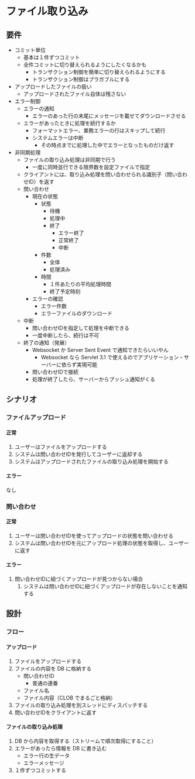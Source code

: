 # ファイル取り込み
## 要件
- コミット単位
    - 基本は１件ずつコミット
    - 全件コミットに切り替えられるようにしたくなるかも
        - トランザクション制御を簡単に切り替えられるようにする
        - トランザクション制御はプラガブルにする
- アップロードしたファイルの扱い
    - アップロードされたファイル自体は残さない
- エラー制御
    - エラーの通知
        - エラーのあった行の末尾にメッセージを載せてダウンロードさせる
    - エラーがあったときに処理を続行するか
        - フォーマットエラー、業務エラーの行はスキップして続行
        - システムエラーは中断
            - その時点までに処理した中でエラーとなったものだけ返す
- 非同期処理
    - ファイルの取り込み処理は非同期で行う
        - 一度に同時並行できる限界数を設定ファイルで指定
    - クライアントには、取り込み処理を問い合わせられる識別子（問い合わせID）を返す
    - 問い合わせ
        - 現在の状態
            - 状態
                - 待機
                - 処理中
                - 終了
                    - エラー終了
                    - 正常終了
                    - 中断
            - 件数
                - 全体
                - 処理済み
            - 時間
                - １件あたりの平均処理時間
                - 終了予定時刻
        - エラーの確認
            - エラー件数
            - エラーファイルのダウンロード
    - 中断
        - 問い合わせIDを指定して処理を中断できる
        - 一度中断したら、続行は不可
    - 終了の通知（発展）
        - Websocket か Server Sent Event で通知できたらいいやん
            - Websocket なら Servlet 3.1 で使えるのでアプリケーション・サーバーに依らず実現可能
        - 問い合わせIDで接続
        - 処理が終了したら、サーバーからプッシュ通知がくる

## シナリオ
### ファイルアップロード
#### 正常
1. ユーザーはファイルをアップロードする
1. システムは問い合わせIDを発行してユーザーに返却する
1. システムはアップロードされたファイルの取り込み処理を開始する

#### エラー
なし

### 問い合わせ
#### 正常
1. ユーザーは問い合わせIDを使ってアップロードの状態を問い合わせる
1. システムは問い合わせIDを元にアップロード処理の状態を取得し、ユーザーに返す

#### エラー
1. 問い合わせIDに紐づくアップロードが見つからない場合
    1. システムは問い合わせIDに紐づくアップロードが存在しないことを通知する

## 設計
### フロー
#### アップロード
1. ファイルをアップロードする
1. ファイルの内容を DB に格納する
    - 問い合わせID
        - 普通の連番
    - ファイル名
    - ファイル内容（CLOB でまるごと格納）
1. ファイルの取り込み処理を別スレッドにディスパッチする
1. 問い合わせIDをクライアントに返す

#### ファイルの取り込み処理
1. DB から内容を取得する（ストリームで順次取得にすること）
1. エラーがあったら情報を DB に書き込む
    - エラー行の生データ
    - エラーメッセージ
1. １件ずつコミットする



